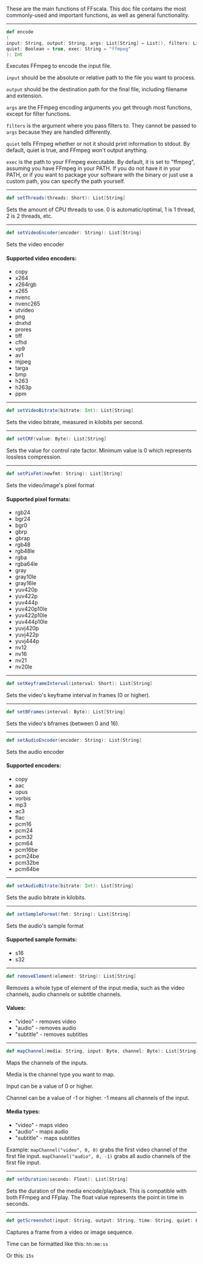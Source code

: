 These are the main functions of FFscala. This doc file contains the most commonly-used and important functions, as well as general functionality.

---

```scala
def encode
(
input: String, output: String, args: List[String] = List(), filters: List[String] = List(),
quiet: Boolean = true, exec: String = "ffmpeg"
): Int
```
Executes FFmpeg to encode the input file.

```input``` should be the absolute or relative path to the file you want to process.

```output``` should be the destination path for the final file, including filename and extension.

```args``` are the FFmpeg encoding arguments you get through most functions, except for filter functions.

```filters``` is the argument where you pass filters to. They cannot be passed to ```args``` because they are handled differently.

```quiet``` tells FFmpeg whether or not it should print information to stdout. By default, quiet is true, and FFmpeg won't output anything.

```exec``` is the path to your FFmpeg executable. By default, it is set to "ffmpeg", assuming you have FFmpeg in your PATH. If you do not have it in your PATH, or if you want to package your software with the binary or just use a custom path, you can specify the path yourself.

---

```scala
def setThreads(threads: Short): List[String]
```
Sets the amount of CPU threads to use. 0 is automatic/optimal, 1 is 1 thread, 2 is 2 threads, etc.

---

```scala
def setVideoEncoder(encoder: String): List[String]
```
Sets the video encoder
#### Supported video encoders:
* copy
* x264
* x264rgb
* x265
* nvenc
* nvenc265
* utvideo
* png
* dnxhd
* prores
* tiff
* cfhd
* vp9
* av1
* mjpeg
* targa
* bmp
* h263
* h263p
* ppm

---

```scala
def setVideoBitrate(bitrate: Int): List[String]
```
Sets the video bitrate, measured in kilobits per second.

---

```scala
def setCRF(value: Byte): List[String]
```
Sets the value for control rate factor. Minimum value is 0 which represents lossless compression.

---

```scala
def setPixFmt(newfmt: String): List[String]
```
Sets the video/image's pixel format
#### Supported pixel formats:
* rgb24
* bgr24
* bgr0
* gbrp
* gbrap
* rgb48
* rgb48le
* rgba
* rgba64le
* gray
* gray10le
* gray16le
* yuv420p
* yuv422p
* yuv444p
* yuv420p10le
* yuv422p10le
* yuv444p10le
* yuvj420p
* yuvj422p
* yuvj444p
* nv12
* nv16
* nv21
* nv20le

---

```scala
def setKeyframeInterval(interval: Short): List[String]
```
Sets the video's keyframe interval in frames (0 or higher).

---

```scala
def setBFrames(interval: Byte): List[String]
```
Sets the video's bframes (between 0 and 16).

---

```scala
def setAudioEncoder(encoder: String): List[String]
```
Sets the audio encoder
#### Supported encoders:
* copy
* aac
* opus
* vorbis
* mp3
* ac3
* flac
* pcm16
* pcm24
* pcm32
* pcm64
* pcm16be
* pcm24be
* pcm32be
* pcm64be

---

```scala
def setAudioBitrate(bitrate: Int): List[String]
```
Sets the audio bitrate in kilobits.

---

```scala
def setSampleFormat(fmt: String): List[String]
```
Sets the audio's sample format
#### Supported sample formats:
* s16
* s32

---

```scala
def removeElement(element: String): List[String]
```
Removes a whole type of element of the input media, such as the video channels, audio channels or subtitle channels.

#### Values:
* "video" - removes video
* "audio" - removes audio
* "subtitle" - removes subtitles

---

```scala
def mapChannel(media: String, input: Byte, channel: Byte): List[String]
```
Maps the channels of the inputs.

Media is the channel type you want to map.

Input can be a value of 0 or higher.

Channel can be a value of -1 or higher. -1 means all channels of the input.

#### Media types:
* "video" - maps video
* "audio" - maps audio
* "subtitle" - maps subtitles

Example: ```mapChannel("video", 0, 0)``` grabs the first video channel of the first file input. ```mapChannel("audio", 0, -1)``` grabs all audio channels of the first file input.

---

```scala
def setDuration(seconds: Float): List[String]
```
Sets the duration of the media encode/playback. This is compatible with both FFmpeg and FFplay. The float value represents the point in time in seconds.

---

```scala
def getScreenshot(input: String, output: String, time: String, quiet: Boolean = true, exec = "ffmpeg")
```
Captures a frame from a video or image sequence.

Time can be formatted like this: ```hh:mm:ss```

Or this: ```15s```
